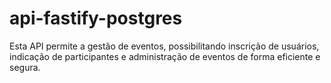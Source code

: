# api-fastify-postgres
Esta API permite a gestão de eventos, possibilitando inscrição de usuários, indicação de participantes e administração de eventos de forma eficiente e segura.
